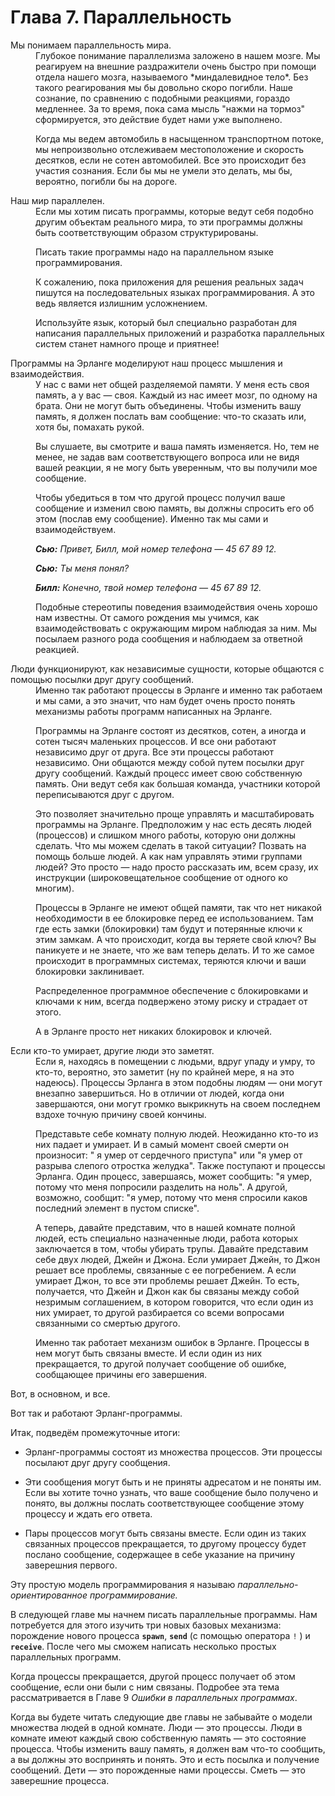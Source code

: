 # Глава 7. Параллельность

<dl>
<dt>Мы понимаем параллельность мира.</dt>
<dd>
Глубокое понимание параллелизма заложено в нашем мозге. Мы реагируем на внешние раздражители очень быстро при помощи отдела нашего мозга, называемого *миндалевидное тело*. Без такого реагирования мы бы довольно скоро погибли. Наше сознание, по сравнению с подобными реакциями, гораздо медленнее. За то время, пока сама мысль "нажми на тормоз" сформируется, это действие будет нами уже выполнено.

Когда мы ведем автомобиль в насыщенном транспортном потоке, мы непроизвольно отслеживаем местоположение и скорость десятков, если не сотен автомобилей. Все это происходит без участия сознания. Если бы мы не умели это делать, мы бы, вероятно, погибли бы на дороге.

</dd>

<dt>Наш мир параллелен.</dt>
<dd>
Если мы хотим писать программы, которые ведут себя подобно другим объектам реального мира, то эти программы должны быть соответствующим образом структурированы.

Писать такие программы надо на параллельном языке программирования.

К сожалению, пока приложения для решения реальных задач пишутся на последовательных языках программирования. А это ведь является излишним усложнением.

Используйте язык, который был специально разработан для написания параллельных приложений и разработка параллельных систем станет намного проще и приятнее!  
</dd>  

<dt>Программы на Эрланге моделируют наш процесс мышления и взаимодействия.</dt>
<dd>
У нас с вами нет общей разделяемой памяти. У меня есть своя память, а у вас — своя. Каждый из нас имеет мозг, по одному на брата. Они не могут быть объединены. Чтобы изменить вашу память, я должен послать вам сообщение: что-то сказать или, хотя бы, помахать рукой.

Вы слушаете, вы смотрите и ваша память изменяется. Но, тем не менее, не задав вам соответствующего вопроса или не видя вашей реакции, я не могу быть уверенным, что вы получили мое сообщение.

Чтобы убедиться в том что другой процесс получил ваше сообщение и изменил свою память, вы должны спросить его об этом (послав ему сообщение). Именно так мы сами и взаимодействуем.

***Сью:*** *Привет, Билл, мой номер телефона — 45 67 89 12.*

***Сью:*** *Ты меня понял?*

***Билл:*** *Конечно, твой номер телефона — 45 67 89 12.*

Подобные стереотипы поведения взаимодействия очень хорошо нам известны. От самого рождения мы учимся, как взаимодействовать с окружающим миром наблюдая за ним. Мы посылаем разного рода сообщения и наблюдаем за ответной реакцией.
</dd>


<dt>Люди функционируют, как независимые сущности, которые общаются с помощью посылки друг другу сообщений.</dt>
<dd>
Именно так работают процессы в Эрланге и именно так работаем и мы сами, а это значит, что нам будет очень просто понять механизмы работы программ написанных на Эрланге.

Программы на Эрланге состоят из десятков, сотен, а иногда и сотен тысяч маленьких процессов. И все они работают независимо друг от друга. Все эти процессы работают независимо. Они общаются между собой путем посылки друг другу сообщений. Каждый процесс имеет свою собственную память. Они ведут себя как большая команда, участники которой переписываются друг с другом.

Это позволяет значительно проще управлять и масштабировать программы на Эрланге. Предположим у нас есть десять людей (процессов) и слишком много работы, которую они должны сделать. Что мы можем сделать в такой ситуации? Позвать на помощь больше людей. А как нам управлять этими группами людей? Это просто — надо просто рассказать им, всем сразу, их инструкции (широковещательное сообщение от одного ко многим).

Процессы в Эрланге не имеют общей памяти, так что нет никакой необходимости в ее блокировке перед ее использованием. Там где есть замки (блокировки) там будут и потерянные ключи к этим замкам. А что происходит, когда вы теряете свой ключ? Вы паникуете и не знаете, что же вам теперь делать. И то же самое происходит в программных системах, теряются ключи и ваши блокировки заклинивает.

Распределенное программное обеспечение с блокировками и ключами к ним, всегда подвержено этому риску и страдает от этого.

А в Эрланге просто нет никаких блокировок и ключей.
</dd>

<dt>Если кто-то умирает, другие люди это заметят.</dt>
<dd>
Если я, находясь в помещении с людьми, вдруг упаду и умру, то кто-то, вероятно, это заметит (ну по крайней мере, я на это надеюсь). Процессы Эрланга в этом подобны людям — они могут внезапно завершиться. Но в отличии от людей, когда они завершаются, они могут громко выкрикнуть на своем последнем вздохе точную причину своей кончины.

Представьте себе комнату полную людей. Неожиданно кто-то из них падает и умирает. И в самый момент своей смерти он произносит: " я умер от сердечного приступа" или "я умер от разрыва слепого отростка желудка". Также поступают и процессы Эрланга. Один процесс, завершаясь, может сообщить: "я умер, потому что меня попросили разделить на ноль". А другой, возможно, сообщит: "я умер, потому что меня спросили каков последний элемент в пустом списке".

А теперь, давайте представим, что в нашей комнате полной людей, есть специально назначенные люди, работа которых заключается в том, чтобы убирать трупы. Давайте представим себе двух людей, Джейн и Джона. Если умирает Джейн, то Джон решает все проблемы, связанные с ее погребением. А если умирает Джон, то все эти проблемы решает Джейн. То есть, получается, что Джейн и Джон как бы связаны между собой незримым соглашением, в котором говорится, что если один из них умирает, то другой разбирается со всеми вопросами связанными со смертью другого.

Именно так работает механизм ошибок в Эрланге. Процессы в нем могут быть связаны вместе. И если один из них прекращается, то другой получает сообщение об ошибке, сообщающее причины его завершения.
</dd>

</dl>

Вот, в основном, и все.

Вот так и работают Эрланг-программы.

Итак, подведём промежуточные итоги:

- Эрланг-программы состоят из множества процессов. Эти процессы посылают друг другу сообщения.

- Эти сообщения могут быть и не приняты адресатом и не поняты им. Если вы хотите точно узнать, что ваше сообщение было получено и понято, вы должны послать соответствующее сообщение этому процессу и ждать его ответа.

- Пары процессов могут быть связаны вместе. Если один из таких связанных процессов прекращается, то другому процессу будет послано сообщение, содержащее в себе указание на причину заверешния первого.

Эту простую модель программирования я называю *параллельно-ориентированное программирование.*


В следующей главе мы начнем писать параллельные программы. Нам потребуется для этого изучить три новых базовых механизма: порождение нового процесса **`spawn`**, **`send`** (с помощью оператора `!` ) и **`receive`**. После чего мы сможем написать несколько простых параллельных программ.

Когда процессы прекращается, другой процесс получает об этом сообщение, если они были с ним связаны. Подробее эта тема рассматривается в Главе 9 *Ошибки в параллельных программах*.

Когда вы будете читать следующие две главы не забывайте о модели множества людей в одной комнате. Люди — это процессы. Люди в комнате имеют каждый свою собственную память — это состояние процесса. Чтобы изменить вашу память, я должен вам что-то сообщить, а вы должны это воспринять и понять. Это и есть посылка и получение сообщений. Дети — это порожденные нами процессы. Сметь — это заверешние процесса.

